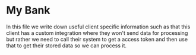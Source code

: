 # My Bank

In this file we write down useful client specific information such as that
this client has a custom integration where they won't send data for processing
but rather we need to call their system to get a access token and then use that
to get their stored data so we can process it.
